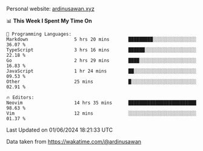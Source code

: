 Personal website: [ardinusawan.xyz](https://ardinusawan.xyz)

<!--START_SECTION:waka-->
📊 **This Week I Spent My Time On** 

```text
💬 Programming Languages: 
Markdown                 5 hrs 20 mins       █████████░░░░░░░░░░░░░░░░   36.07 % 
TypeScript               3 hrs 16 mins       ██████░░░░░░░░░░░░░░░░░░░   22.18 % 
Go                       2 hrs 29 mins       ████░░░░░░░░░░░░░░░░░░░░░   16.83 % 
JavaScript               1 hr 24 mins        ██░░░░░░░░░░░░░░░░░░░░░░░   09.53 % 
Other                    25 mins             █░░░░░░░░░░░░░░░░░░░░░░░░   02.91 % 

🔥 Editors: 
Neovim                   14 hrs 35 mins      █████████████████████████   98.63 % 
Vim                      12 mins             ░░░░░░░░░░░░░░░░░░░░░░░░░   01.37 % 
```


 Last Updated on 01/06/2024 18:21:33 UTC
<!--END_SECTION:waka-->
Data taken from https://wakatime.com/@ardinusawan
